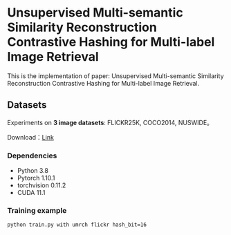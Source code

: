 # Unsupervised Multi-semantic Similarity Reconstruction Contrastive Hashing for Multi-label Image Retrieval

This is the implementation of paper: Unsupervised Multi-semantic Similarity Reconstruction Contrastive Hashing for Multi-label Image Retrieval.

## Datasets 

Experiments on **3 image datasets**: FLICKR25K, COCO2014, NUSWIDE。

Download：[Link](https://github.com/thuml/HashNet/blob/master/pytorch/README.md) 

### Dependencies

- Python 3.8
- Pytorch 1.10.1
- torchvision 0.11.2
- CUDA 11.1

### Training example

```shell
python train.py with umrch flickr hash_bit=16
```